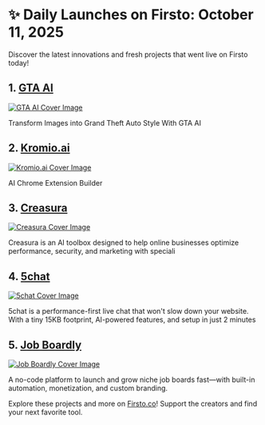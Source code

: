 # ✨ Daily Launches on Firsto: October 11, 2025

Discover the latest innovations and fresh projects that went live on Firsto today!

## 1. [GTA AI](https://firsto.co/projects/gta-ai)

[![GTA AI Cover Image](https://607255gt6f.ufs.sh/f/ViZtN9dvJxPtH1t2c4LX9qDlTdI5K0rLRkwQ4GaPYcgZijnm)](https://firsto.co/projects/gta-ai)

 Transform Images into Grand Theft Auto Style With GTA AI



## 2. [Kromio.ai](https://firsto.co/projects/kromio-ai)

[![Kromio.ai Cover Image](https://607255gt6f.ufs.sh/f/ViZtN9dvJxPtPCU7WCjmUWLhzXGjv30o5rDN1xawgOnmbq2y)](https://firsto.co/projects/kromio-ai)

 AI Chrome Extension Builder



## 3. [Creasura](https://firsto.co/projects/creasura)

[![Creasura Cover Image](https://607255gt6f.ufs.sh/f/ViZtN9dvJxPtslDMcTKNHlhmD6Z8sdEqQMcVSCFPk9IvzUKO)](https://firsto.co/projects/creasura)

 Creasura is an AI toolbox designed to help online businesses optimize performance, security, and marketing with speciali



## 4. [5chat](https://firsto.co/projects/5chat)

[![5chat Cover Image](https://607255gt6f.ufs.sh/f/ViZtN9dvJxPtQirCgSNHW9egfAnS2ZtE6DrJ5xUhm4KRv3kC)](https://firsto.co/projects/5chat)

 5chat is a performance-first live chat that won't slow down your website. With a tiny 15KB footprint, AI-powered features, and setup in just 2 minutes



## 5. [Job Boardly](https://firsto.co/projects/job-boardly)

[![Job Boardly Cover Image](https://607255gt6f.ufs.sh/f/ViZtN9dvJxPtPlZEeomUWLhzXGjv30o5rDN1xawgOnmbq2yc)](https://firsto.co/projects/job-boardly)

 A no-code platform to launch and grow niche job boards fast—with built-in automation, monetization, and custom branding.




Explore these projects and more on [Firsto.co](https://firsto.co)! Support the creators and find your next favorite tool.
